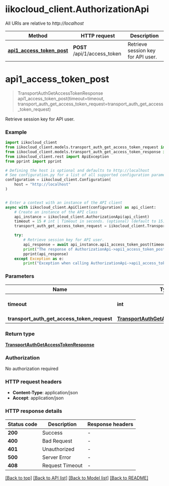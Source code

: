 # iikocloud_client.AuthorizationApi

All URIs are relative to *http://localhost*

Method | HTTP request | Description
------------- | ------------- | -------------
[**api1_access_token_post**](AuthorizationApi.md#api1_access_token_post) | **POST** /api/1/access_token | Retrieve session key for API user.


# **api1_access_token_post**
> TransportAuthGetAccessTokenResponse api1_access_token_post(timeout=timeout, transport_auth_get_access_token_request=transport_auth_get_access_token_request)

Retrieve session key for API user.

### Example


```python
import iikocloud_client
from iikocloud_client.models.transport_auth_get_access_token_request import TransportAuthGetAccessTokenRequest
from iikocloud_client.models.transport_auth_get_access_token_response import TransportAuthGetAccessTokenResponse
from iikocloud_client.rest import ApiException
from pprint import pprint

# Defining the host is optional and defaults to http://localhost
# See configuration.py for a list of all supported configuration parameters.
configuration = iikocloud_client.Configuration(
    host = "http://localhost"
)


# Enter a context with an instance of the API client
async with iikocloud_client.ApiClient(configuration) as api_client:
    # Create an instance of the API class
    api_instance = iikocloud_client.AuthorizationApi(api_client)
    timeout = 15 # int | Timeout in seconds. (optional) (default to 15)
    transport_auth_get_access_token_request = iikocloud_client.TransportAuthGetAccessTokenRequest() # TransportAuthGetAccessTokenRequest |  (optional)

    try:
        # Retrieve session key for API user.
        api_response = await api_instance.api1_access_token_post(timeout=timeout, transport_auth_get_access_token_request=transport_auth_get_access_token_request)
        print("The response of AuthorizationApi->api1_access_token_post:\n")
        pprint(api_response)
    except Exception as e:
        print("Exception when calling AuthorizationApi->api1_access_token_post: %s\n" % e)
```



### Parameters


Name | Type | Description  | Notes
------------- | ------------- | ------------- | -------------
 **timeout** | **int**| Timeout in seconds. | [optional] [default to 15]
 **transport_auth_get_access_token_request** | [**TransportAuthGetAccessTokenRequest**](TransportAuthGetAccessTokenRequest.md)|  | [optional] 

### Return type

[**TransportAuthGetAccessTokenResponse**](TransportAuthGetAccessTokenResponse.md)

### Authorization

No authorization required

### HTTP request headers

 - **Content-Type**: application/json
 - **Accept**: application/json

### HTTP response details

| Status code | Description | Response headers |
|-------------|-------------|------------------|
**200** | Success |  -  |
**400** | Bad Request |  -  |
**401** | Unauthorized |  -  |
**500** | Server Error |  -  |
**408** | Request Timeout |  -  |

[[Back to top]](#) [[Back to API list]](../README.md#documentation-for-api-endpoints) [[Back to Model list]](../README.md#documentation-for-models) [[Back to README]](../README.md)

